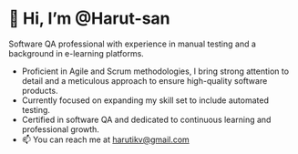 # 👋 Hi, I’m @Harut-san
Software QA professional with experience in manual testing and a background in e-learning platforms. 
- Proficient in Agile and Scrum methodologies, I bring strong attention to detail and a meticulous approach to ensure high-quality software products. 
- Currently focused on expanding my skill set to include automated testing. 
- Certified in software QA and dedicated to continuous learning and professional growth.
- 📫 You can reach me at harutikv@gmail.com


<!---
Harut-san/Harut-san is a ✨ special ✨ repository because its `README.md` (this file) appears on your GitHub profile.
You can click the Preview link to take a look at your changes.
--->
